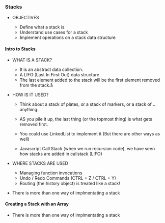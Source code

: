 ### Stacks

- OBJECTIVES

  - Define what a stack is
  - Understand use cases for a stack
  - Implement operations on a stack data structure

#### Intro to Stacks

- WHAT IS A STACK?

  - It is an abstract data collection.
  - A LIFO (Last In First Out) data structure
  - The last element added to the stack will be the first element removed from the stack.å

- HOW IS IT USED?

  - Think about a stack of plates, or a stack of markers, or a stack of ... anything.
  - AS you pile it up, the last thing (or the topmost thing) is what gets removed first.
  - You could use LinkedList to implement it (But there are other ways as well)

  - Javascript Call Stack (when we run recursion code), we have seen how stacks are added in callstack (LIFO)

- WHERE STACKS ARE USED

  - Managing function invocations
  - Undo / Redo Commands (CTRL + Z / CTRL + Y)
  - Routing (the history object) is treated like a stack!

- There is more than one way of implmentating a stack

#### Creating a Stack with an Array

- There is more than one way of implmentating a stack
